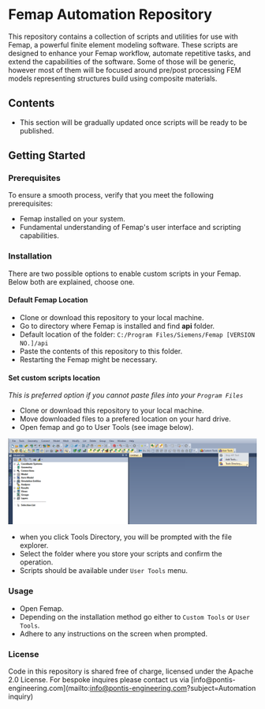 # Femap Automation Repository

This repository contains a collection of scripts and utilities for use with Femap, a powerful finite element modeling software. 
These scripts are designed to enhance your Femap workflow, automate repetitive tasks, and extend the capabilities of the software.
Some of those will be generic, however most of them will be focused around pre/post processing FEM models representing structures build using composite materials.

## Contents
- This section will be gradually updated once scripts will be ready to be published. 
## Getting Started

### Prerequisites
To ensure a smooth process, verify that you meet the following prerequisites:

- Femap installed on your system.
- Fundamental understanding of Femap's user interface and scripting capabilities.

### Installation
There are two possible options to enable custom scripts in your Femap. Below both are explained, choose one.

#### Default Femap Location

- Clone or download this repository to your local machine.
- Go to directory where Femap is installed and find **api** folder. 
- Default location of the folder: `C:/Program Files/Siemens/Femap [VERSION NO.]/api`
- Paste the contents of this repository to this folder. 
- Restarting the Femap might be necessary.

#### Set custom scripts location

*This is preferred option if you cannot paste files into your `Program Files`*

- Clone or download this repository to your local machine.
- Move downloaded files to a prefered location on your hard drive.
- Open femap and go to User Tools (see image below).

![User Tools.png](assets%2FUser%20Tools.png)

- when you click Tools Directory, you will be prompted with the file explorer. 
- Select the folder where you store your scripts and confirm the operation.
- Scripts should be available under `User Tools` menu.

### Usage
- Open Femap.
- Depending on the installation method go either to `Custom Tools` or `User Tools`.
- Adhere to any instructions on the screen when prompted.

### License
Code in this repository is shared free of charge, licensed under the Apache 2.0 License.
For bespoke inquires please contact us via [info\@pontis-engineering.com](mailto:info@pontis-engineering.com?subject=Automation inquiry)